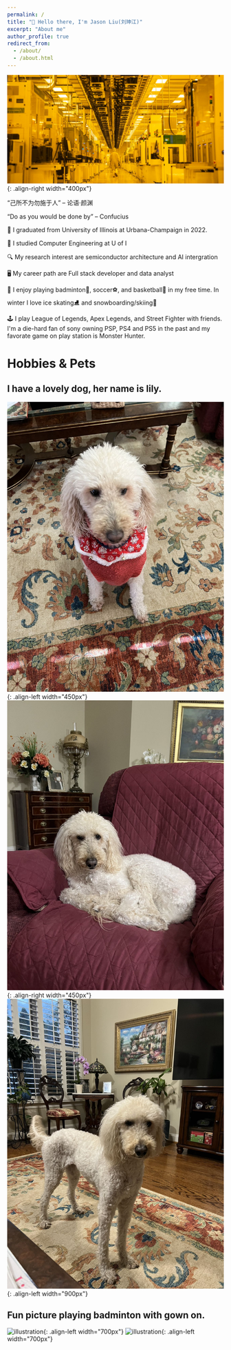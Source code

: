 ```yaml
---
permalink: /
title: "💪 Hello there, I'm Jason Liu(刘珅江)"
excerpt: "About me"
author_profile: true
redirect_from: 
  - /about/
  - /about.html
---
```


![illustration](/images/semiconductor_factory.jpg){: .align-right width="400px"}

<q>己所不为勿施于人</q> &#8211; 论语·颜渊

<q>Do as you would be done by</q> &#8211; Confucius

👏 I graduated from University of Illinois at Urbana-Champaign in 2022.

📘 I studied Computer Engineering at U of I

🔍 My research interest are semiconductor architecture and AI intergration

🖥️ My career path are Full stack developer and data analyst

🎯 I enjoy playing badminton🏸, soccer⚽, and basketball🏀 in my free time. 
In winter I love ice skating⛸️ and snowboarding/skiing🎿

🕹️ I play League of Legends, Apex Legends, and Street Fighter with friends.
I'm a die-hard fan of sony owning PSP, PS4 and PS5 in the past and my favorate game on play station is Monster Hunter.

Hobbies & Pets
======

I have a lovely dog, her name is lily.
------
![illustration](/images/dog1.jpg){: .align-left width="450px"}
![illustration](/images/dog2.jpg){: .align-right width="450px"}
![illustration](/images/dog3.jpg){: .align-left width="900px"}

Fun picture playing badminton with gown on.
------
![illustration](/images/badminton1.jpg){: .align-left width="700px"}
![illustration](/images/badminton2.jpg){: .align-left width="700px"}
